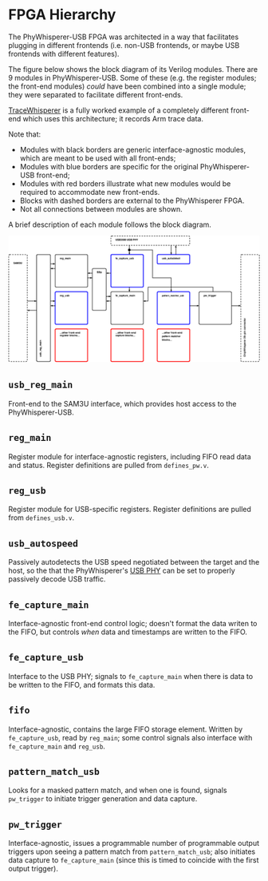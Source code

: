 # FPGA Hierarchy

The PhyWhisperer-USB FPGA was architected in a way that facilitates plugging
in different frontends (i.e.  non-USB frontends, or maybe USB frontends with
different features).

The figure below shows the block diagram of its Verilog modules.
There are 9 modules in PhyWhisperer-USB. Some of these (e.g. the register
modules; the front-end modules) *could* have been combined into a single
module; they were separated to facilitate different front-ends.

[TraceWhisperer](https://github.com/newaetech/DesignStartTrace/tree/master/hardware/tracewhisperer)
is a fully worked example of a completely different front-end which uses
this architecture; it records Arm trace data.

Note that:
* Modules with black borders are generic interface-agnostic modules, which
  are meant to be used with all front-ends;
* Modules with blue borders are specific for the original PhyWhisperer-USB
  front-end;
* Modules with red borders illustrate what new modules would be required to
  accommodate new front-ends.
* Blocks with dashed borders are external to the PhyWhisperer FPGA.
* Not all connections between modules are shown.

A brief description of each module follows the block diagram.

![picture](images/block_diagram.png)


## `usb_reg_main`
Front-end to the SAM3U interface, which provides host access to the
PhyWhisperer-USB.

## `reg_main`
Register module for interface-agnostic registers, including FIFO read data
and status. Register definitions are pulled from `defines_pw.v`.

## `reg_usb`
Register module for USB-specific registers. Register definitions are pulled
from `defines_usb.v`.

## `usb_autospeed`
Passively autodetects the USB speed negotiated between the target and the
host, so the that the PhyWhisperer's [USB
PHY](https://www.microchip.com/wwwproducts/en/USB3500) can be set to
properly passively decode USB traffic.

## `fe_capture_main`
Interface-agnostic front-end control logic; doesn't format the data writen
to the FIFO, but controls *when* data and timestamps are written to the FIFO.

## `fe_capture_usb`
Interface to the USB PHY; signals to `fe_capture_main` when there is data to
be written to the FIFO, and formats this data.

## `fifo`
Interface-agnostic, contains the large FIFO storage element. Written by
`fe_capture_usb`, read by `reg_main`; some control signals also interface
with `fe_capture_main` and `reg_usb`.

## `pattern_match_usb`
Looks for a masked pattern match, and when one is found, signals
`pw_trigger` to initiate trigger generation and data capture.

## `pw_trigger`
Interface-agnostic, issues a programmable number of programmable output
triggers upon seeing a pattern match from `pattern_match_usb`; also
initiates data capture to `fe_capture_main` (since this is timed to coincide
with the first output trigger).



